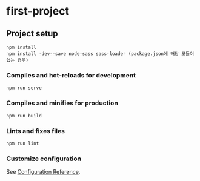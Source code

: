 # first-project

## Project setup
```
npm install
npm install -dev--save node-sass sass-loader (package.json에 해당 모듈이 없는 경우)
```

### Compiles and hot-reloads for development
```
npm run serve
```

### Compiles and minifies for production
```
npm run build
```

### Lints and fixes files
```
npm run lint
```

### Customize configuration
See [Configuration Reference](https://cli.vuejs.org/config/).
